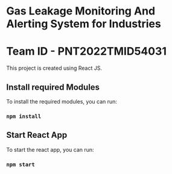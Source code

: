 # Gas Leakage Monitoring And Alerting System for Industries
# Team ID - PNT2022TMID54031


This project is created using React JS.

## Install required Modules

To install the required modules, you can run:

### `npm install`

## Start React App

To start the react app, you can run:

### `npm start`
